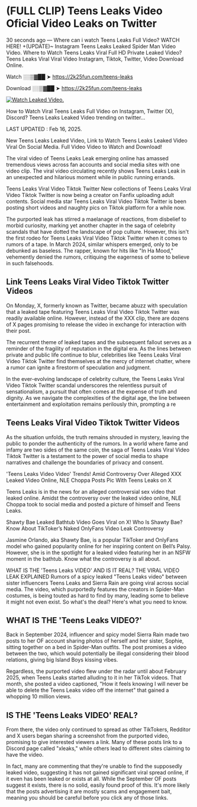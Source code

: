 # (FULL CLIP) Teens Leaks Video Oficial Video Leaks on Twitter

30 seconds ago — Where can i watch Teens Leaks Full Video? WATCH HERE! +(UPDATE)~ Instagram Teens Leaks Leaked Spider Man Video Video. Where to Watch Teens Leaks Viral Full HD Private Leaked Video? Teens Leaks Viral Viral Video Instagram, Tiktok, Twitter, Video Download Online.

Watch ░░▒▓██ ➤ https://2k25fun.com/teens-leaks

Download ░░▒▓██ ➤ https://2k25fun.com/teens-leaks

[![Watch Leaked Video.](https://miro.medium.com/v2/resize:fit:828/format:webp/1*cilzJN44JGOrTw9NJCrNHA.gif "Watch Leaked Video")](https://2k25fun.com/teens-leaks)

How to Watch Viral Teens Leaks Full Video on Instagram, Twitter (X), Discord? Teens Leaks Leaked Video trending on twitter...

LAST UPDATED : Feb 16, 2025.

New Teens Leaks Leaked Video, Link to Watch Teens Leaks Leaked Video Viral On Social Media. Full Video Video to Watch and Download!

The viral video of Teens Leaks Leak emerging online has amassed tremendous views across fan accounts and social media sites with one video clip. The viral video circulating recently shows Teens Leaks Leak in an unexpected and hilarious moment while in public running errands.

Teens Leaks Viral Video Tiktok Twitter New collections of Teens Leaks Viral Video Tiktok Twitter is now being a creator on Fanfix uploading adult contents. Social media star Teens Leaks Viral Video Tiktok Twitter is been posting short videos and naughty pics on Tiktok platform for a while now.

The purported leak has stirred a maelanage of reactions, from disbelief to morbid curiosity, marking yet another chapter in the saga of celebrity scandals that have dotted the landscape of pop culture. However, this isn't the first rodeo for Teens Leaks Viral Video Tiktok Twitter when it comes to rumors of a tape. In March 2024, similar whispers emerged, only to be debunked as baseless. The rapper, known for hits like "In Ha Mood," vehemently denied the rumors, critiquing the eagerness of some to believe in such falsehoods.

## Link Teens Leaks Viral Video Tiktok Twitter Videos

On Monday, X, formerly known as Twitter, became abuzz with speculation that a leaked tape featuring Teens Leaks Viral Video Tiktok Twitter was readily available online. However, instead of the XXX clip, there are dozens of X pages promising to release the video in exchange for interaction with their post.

The recurrent theme of leaked tapes and the subsequent fallout serves as a reminder of the fragility of reputation in the digital era. As the lines between private and public life continue to blur, celebrities like Teens Leaks Viral Video Tiktok Twitter find themselves at the mercy of internet chatter, where a rumor can ignite a firestorm of speculation and judgment.

In the ever-evolving landscape of celebrity culture, the Teens Leaks Viral Video Tiktok Twitter scandal underscores the relentless pursuit of sensationalism, a pursuit that often comes at the expense of truth and dignity. As we navigate the complexities of the digital age, the line between entertainment and exploitation remains perilously thin, prompting a re

##  Teens Leaks Viral Video Tiktok Twitter Videos

As the situation unfolds, the truth remains shrouded in mystery, leaving the public to ponder the authenticity of the rumors. In a world where fame and infamy are two sides of the same coin, the saga of Teens Leaks Viral Video Tiktok Twitter is a testament to the power of social media to shape narratives and challenge the boundaries of privacy and consent.

'Teens Leaks Video Video' Trends! Amid Controversy Over Alleged XXX Leaked Video Online, NLE Choppa Posts Pic With Teens Leaks on X

Teens Leaks is in the news for an alleged controversial sex video that leaked online. Amidst the controversy over the leaked video online, NLE Choppa took to social media and posted a picture of himself and Teens Leaks.

Shawty Bae Leaked Bathtub Video Goes Viral on X! Who Is Shawty Bae? Know About TikToker’s Naked OnlyFans Video Leak Controversy

Jasmine Orlando, aka Shawty Bae, is a popular TikToker and OnlyFans model who gained popularity online for her inspiring content on Bell’s Palsy. However, she is in the spotlight for a leaked video featuring her in an NSFW moment in the bathtub. Know what the controversy is all about.

WHAT IS THE 'Teens Leaks VIDEO' AND IS IT REAL? THE VIRAL VIDEO LEAK EXPLAINED Rumors of a spicy leaked "Teens Leaks video" between sister influencers Teens Leaks and Sierra Rain are going viral across social media. The video, which purportedly features the creators in Spider-Man costumes, is being touted as hard to find by many, leading some to believe it might not even exist. So what's the deal? Here's what you need to know.

## WHAT IS THE 'Teens Leaks VIDEO?'

Back in September 2024, influencer and spicy model Sierra Rain made two posts to her OF account sharing photos of herself and her sister, Sophie, sitting together on a bed in Spider-Man outfits. The post promises a video between the two, which would potentially be illegal considering their blood relations, giving big Island Boys kissing vibes.

Regardless, the purported video flew under the radar until about February 2025, when Teens Leaks started alluding to it in her TikTok videos. That month, she posted a video captioned, "How it feels knowing I will never be able to delete the Teens Leaks video off the internet" that gained a whopping 10 million views.

## IS THE 'Teens Leaks VIDEO' REAL?

From there, the video only continued to spread as other TikTokers, Redditor and X users began sharing a screenshot from the purported video, promising to give interested viewers a link. Many of these posts link to a Discord page called "xleaks," while others lead to different sites claiming to have the video.

In fact, many are commenting that they're unable to find the supposedly leaked video, suggesting it has not gained significant viral spread online, if it even has been leaked or exists at all. While the September OF posts suggest it exists, there is no solid, easily found proof of this. It's more likely that the posts advertising it are mostly scams and engagement bait, meaning you should be careful before you click any of those links.
